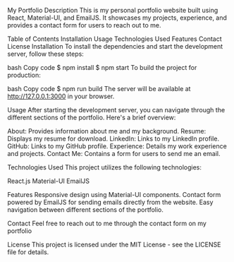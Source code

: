 My Portfolio
Description
This is my personal portfolio website built using React, Material-UI, and EmailJS. It showcases my projects, experience, and provides a contact form for users to reach out to me.

Table of Contents
Installation
Usage
Technologies Used
Features
Contact
License
Installation
To install the dependencies and start the development server, follow these steps:

bash
Copy code
$ npm install
$ npm start
To build the project for production:

bash
Copy code
$ npm run build
The server will be available at http://127.0.0.1:3000 in your browser.

Usage
After starting the development server, you can navigate through the different sections of the portfolio. Here's a brief overview:

About: Provides information about me and my background.
Resume: Displays my resume for download.
LinkedIn: Links to my LinkedIn profile.
GitHub: Links to my GitHub profile.
Experience: Details my work experience and projects.
Contact Me: Contains a form for users to send me an email.

Technologies Used
This project utilizes the following technologies:

React.js
Material-UI
EmailJS

Features
Responsive design using Material-UI components.
Contact form powered by EmailJS for sending emails directly from the website.
Easy navigation between different sections of the portfolio.

Contact
Feel free to reach out to me through the contact form on my portfolio

License
This project is licensed under the MIT License - see the LICENSE file for details.
